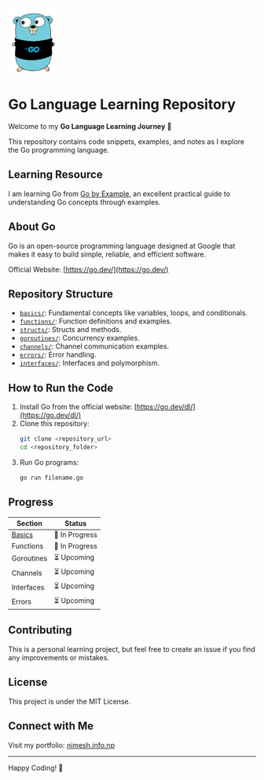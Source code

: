 <img src="./go-logo.png" width="100" alt="Go Logo">

# Go Language Learning Repository

Welcome to my **Go Language Learning Journey** 🚀

This repository contains code snippets, examples, and notes as I explore the Go programming language.

## Learning Resource

I am learning Go from [Go by Example](https://gobyexample.com/), an excellent practical guide to understanding Go concepts through examples.

## About Go

Go is an open-source programming language designed at Google that makes it easy to build simple, reliable, and efficient software.

Official Website: [https://go.dev/](https://go.dev/)

## Repository Structure

- [`basics/`](./basics/): Fundamental concepts like variables, loops, and conditionals.
- [`functions/`](./functions/): Function definitions and examples.
- [`structs/`](./structs/): Structs and methods.
- [`goroutines/`](./goroutines/): Concurrency examples.
- [`channels/`](./channels/): Channel communication examples.
- [`errors/`](./errors/): Error handling.
- [`interfaces/`](./interfaces/): Interfaces and polymorphism.

## How to Run the Code

1. Install Go from the official website: [https://go.dev/dl/](https://go.dev/dl/)
2. Clone this repository:
   ```bash
   git clone <repository_url>
   cd <repository_folder>
   ```
3. Run Go programs:
   ```bash
   go run filename.go
   ```

## Progress

| Section             | Status         |
| ------------------- | -------------- |
| [Basics](./basics/) | 🔄 In Progress |
| Functions           | 🔄 In Progress |
| Goroutines          | ⏳ Upcoming    |
| Channels            | ⏳ Upcoming    |
| Interfaces          | ⏳ Upcoming    |
| Errors              | ⏳ Upcoming    |

## Contributing

This is a personal learning project, but feel free to create an issue if you find any improvements or mistakes.

## License

This project is under the MIT License.

## Connect with Me

Visit my portfolio: [nimesh.info.np](https://nimesh.info.np)

---

Happy Coding! 🎯
